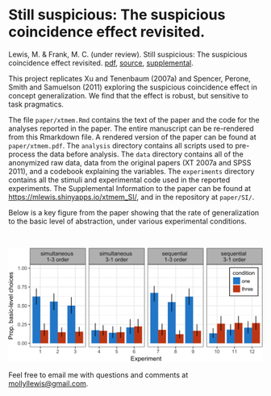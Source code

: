 Still suspicious: The suspicious coincidence effect revisited.
===

Lewis, M. & Frank, M. C. (under review). Still suspicious: The suspicious coincidence effect revisited. [pdf](paper/xtmem.pdf), [source](paper/xtmem.Rmd), [supplemental](https://mlewis.shinyapps.io/xtmem_SI).

This project replicates Xu and Tenenbaum (2007a) and Spencer, Perone, Smith and Samuelson (2011) exploring the suspicious coincidence effect in concept generalization. We find that the effect is robust, but sensitive to task pragmatics. 

The file `paper/xtmem.Rmd` contains the text of the paper and the code for the analyses reported in the paper. The entire manuscript can be re-rendered from this Rmarkdown file. A rendered version of the paper can be found at `paper/xtmem.pdf`. The `analysis` directory contains all scripts used to pre-process the data before analysis. The `data` directory contains all of the anonymized raw data, data from the original papers (XT 2007a and SPSS 2011), and a codebook explaining the variables. The `experiments` directory contains all the stimuli and experimental code used in the reported experiments. The Supplemental Information to the paper can be found at https://mlewis.shinyapps.io/xtmem_SI/, and in the repository at `paper/SI/`.

Below is a key figure from the paper showing that the rate of generalization to the basic level of abstraction, under various experimental conditions.

<br>

![](paper/figs/barplot.png?raw=true)


Feel free to email me with questions and comments at mollyllewis@gmail.com.

